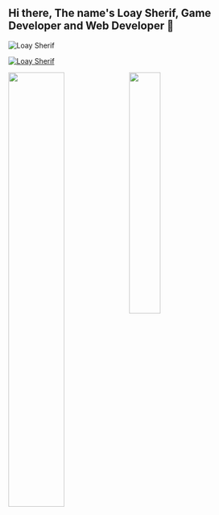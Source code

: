 ## Hi there, The name's Loay Sherif, Game Developer and Web Developer 👋

<p align="left"> <img src="https://komarev.com/ghpvc/?username=SinisterClown86&label=Profile%20views&color=0e75b6&style=flat" alt="Loay Sherif" /> </p>

<p align="left"> <a href="https://github.com/ryo-ma/github-profile-trophy"><img src="https://github-profile-trophy.vercel.app/?username=SinisterClown86" alt="Loay Sherif" /></a> </p>
<img align="left" width="47%" src="https://github-readme-stats.vercel.app/api?username=SinisterClown86&show_icons=true"/>


<img align="left" width="35%" src="https://github-readme-stats.vercel.app/api/top-langs/?username=SinisterClown86&layout=compact"/>
